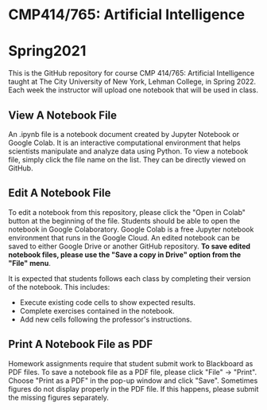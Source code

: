 # CMP414/765: Artificial Intelligence
# Spring2021

This is the GitHub repository for course CMP 414/765: Artificial Intelligence taught at The City University of New York, Lehman College, in Spring 2022. Each week the instructor will upload one notebook that will be used in class.

## View A Notebook File
An .ipynb file is a notebook document created by Jupyter Notebook or Google Colab. It is an interactive computational environment that helps scientists manipulate and analyze data using Python. To view a notebook file, simply click the file name on the list. They can be directly viewed on GitHub.

## Edit A Notebook File
To edit a notebook from this repository, please click the "Open in Colab" button at the beginning of the file. Students should be able to open the notebook in Google Colaboratory. Google Colab is a free Jupyter notebook environment that runs in the Google Cloud. An edited notebook can be saved to either Google Drive or another GitHub repository. **To save edited notebook files, please use the "Save a copy in Drive" option from the "File" menu**.

It is expected that students follows each class by completing their version of the notebook. This includes:
- Execute existing code cells to show expected results.
- Complete exercises contained in the notebook.
- Add new cells following the professor's instructions.

## Print A Notebook File as PDF

Homework assignments require that student submit work to Blackboard as PDF files. To save a notebook file as a PDF file, please click "File" -> "Print". Choose "Print as a PDF" in the pop-up window and click "Save". Sometimes figures do not display properly in the PDF file. If this happens, please submit the missing figures separately.
